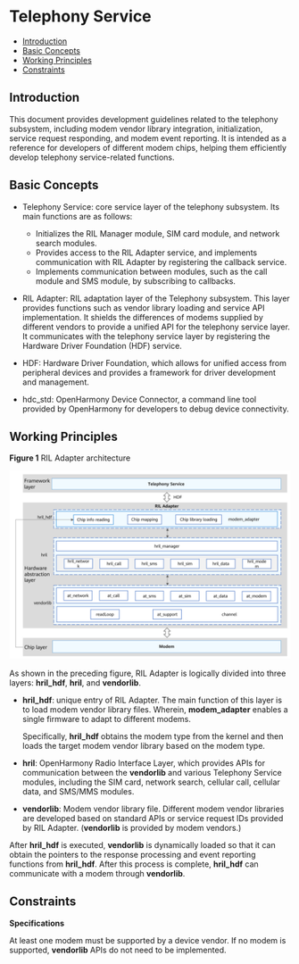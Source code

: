 # Telephony Service<a name="EN-US_TOPIC_0000001164469232"></a>

-   [Introduction](#section184mcpsimp)
-   [Basic Concepts](#section187mcpsimp)
-   [Working Principles](#section194mcpsimp)
-   [Constraints](#section205mcpsimp)

## Introduction<a name="section184mcpsimp"></a>

This document provides development guidelines related to the telephony subsystem, including modem vendor library integration, initialization, service request responding, and modem event reporting. It is intended as a reference for developers of different modem chips, helping them efficiently develop telephony service-related functions.

## Basic Concepts<a name="section187mcpsimp"></a>

-   Telephony Service: core service layer of the telephony subsystem. Its main functions are as follows:
    -   Initializes the RIL Manager module, SIM card module, and network search modules.
    -   Provides access to the RIL Adapter service, and implements communication with RIL Adapter by registering the callback service.
    -   Implements communication between modules, such as the call module and SMS module, by subscribing to callbacks.

-   RIL Adapter: RIL adaptation layer of the Telephony subsystem. This layer provides functions such as vendor library loading and service API implementation. It shields the differences of modems supplied by different vendors to provide a unified API for the telephony service layer. It communicates with the telephony service layer by registering the Hardware Driver Foundation \(HDF\) service.
-   HDF: Hardware Driver Foundation, which allows for unified access from peripheral devices and provides a framework for driver development and management.
-   hdc\_std: OpenHarmony Device Connector, a command line tool provided by OpenHarmony for developers to debug device connectivity.

## Working Principles<a name="section194mcpsimp"></a>

**Figure  1**  RIL Adapter architecture<a name="fig196mcpsimp"></a>  


![](figure/en-us_image_0000001210683929.png)

As shown in the preceding figure, RIL Adapter is logically divided into three layers:  **hril\_hdf**,  **hril**, and  **vendorlib**.

-   **hril\_hdf**: unique entry of RIL Adapter. The main function of this layer is to load modem vendor library files. Wherein,  **modem\_adapter**  enables a single firmware to adapt to different modems.

    Specifically,  **hril\_hdf**  obtains the modem type from the kernel and then loads the target modem vendor library based on the modem type.

-   **hril**: OpenHarmony Radio Interface Layer, which provides APIs for communication between the  **vendorlib**  and various Telephony Service modules, including the SIM card, network search, cellular call, cellular data, and SMS/MMS modules.
-   **vendorlib**: Modem vendor library file. Different modem vendor libraries are developed based on standard APIs or service request IDs provided by RIL Adapter. \(**vendorlib**  is provided by modem vendors.\)

After  **hril\_hdf**  is executed,  **vendorlib**  is dynamically loaded so that it can obtain the pointers to the response processing and event reporting functions from  **hril\_hdf**. After this process is complete,  **hril\_hdf**  can communicate with a modem through  **vendorlib**.

## Constraints<a name="section205mcpsimp"></a>

**Specifications**

At least one modem must be supported by a device vendor. If no modem is supported,  **vendorlib**  APIs do not need to be implemented.

